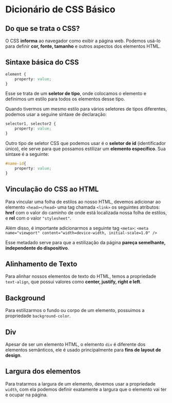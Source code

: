 # Dicionário de CSS Básico
## Do que se trata o CSS?
O CSS **informa** ao navegador como exibir a página web. Podemos usá-lo para definir **cor, fonte, tamanho** e outros aspectos dos elementos HTML.

## Sintaxe básica do CSS
```css
element {
    property: value;
}
```

Esse se trata de um **seletor de tipo**, onde colocamos o elemento e definimos um estilo para todos os elementos desse tipo.

Quando tivermos um mesmo estilo para vários seletores de tipos diferentes, podemos usar a seguine sintaxe de declaração:
```css
selector1, selector2 {
    property: value;
}
```

Outro tipo de seletor CSS que podemos usar é o **seletor de id** (identificador único), ele serve para que possamos estilizar um **elemento específico**. Sua sintaxe é a seguinte:
```css
#name-id{
    property: value;
}
```

## Vinculação do CSS ao HTML
Para vincular uma folha de estilos ao nosso HTML, devemos adicionar ao elemento `<head></head>` uma tag chamada `<link>` os seguintes atributos: **href** com o valor do caminho de onde está localizada nossa folha de estilos, e **rel** com o valor `"stylesheet"`.

Além disso, é importante adicionarmos a seguinte tag `<meta>`:
`<meta name="viewport" content="width=device-width, initial-scale=1.0" />`

Esse metadado serve para que a estilização da página **pareça semelhante, independente do dispositivo**.

## Alinhamento de Texto
Para alinhar nossos elementos de texto do HTML, temos a propriedade `text-align`, que possui valores como **center, justify, right e left**.

## Background
Para estilizarmos o fundo ou corpo de um elemento, possuimos a propriedade `background-color`.

## Div
Apesar de ser um elemento HTML, o elemento `div` é diferente dos elementos semânticos, ele é usado principalmente para **fins de layout de design**.

## Largura dos elementos
Para tratarmos a largura de um elemento, devemos usar a propriedade `width`, com ela podemos definir exatamente a largura que o elemento vai ter e ocupar na página.